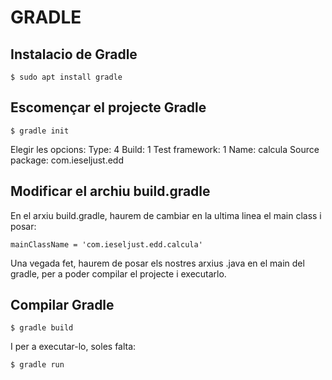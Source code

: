 # GRADLE

## Instalacio de Gradle

```
$ sudo apt install gradle
```

## Escomençar el projecte Gradle

```
$ gradle init
```

Elegir les opcions: 
Type: 4 
Build: 1 
Test framework: 1 
Name: calcula
Source package: com.ieseljust.edd

## Modificar el archiu build.gradle

En el arxiu build.gradle, haurem de cambiar en la ultima linea el main class i posar:

```
mainClassName = 'com.ieseljust.edd.calcula'
```

Una vegada fet, haurem de posar els nostres arxius .java en el main del gradle, per a poder compilar el projecte i executarlo.

## Compilar Gradle

```
$ gradle build
```

I per a executar-lo, soles falta:

```
$ gradle run
```